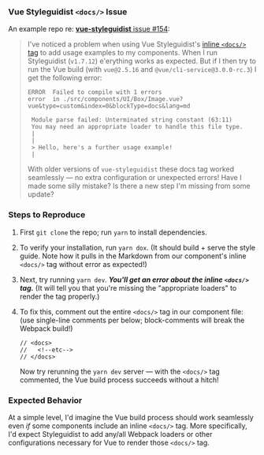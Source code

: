 ### Vue Styleguidist `<docs/>` Issue

An example repo re: [**vue-styleguidist** issue #154](https://github.com/vue-styleguidist/vue-styleguidist/issues/154):

> I've noticed a problem when using Vue Styleguidist's [inline `<docs/>` tag](https://github.com/vue-styleguidist/vue-styleguidist/blob/master/docs/Documenting.md#external-examples-using-doclet-tags) to add usage examples to my components. When I run Styleguidist (`v1.7.12`) e'erything works as expected. But if I then try to run the Vue build (with `vue@2.5.16` and `@vue/cli-service@3.0.0-rc.3`) I get the following error:
> 
> ```
> ERROR  Failed to compile with 1 errors
> error  in ./src/components/UI/Box/Image.vue?vue&type=custom&index=0&blockType=docs&lang=md
> 
>  Module parse failed: Unterminated string constant (63:11)
>  You may need an appropriate loader to handle this file type.
>  |
>  |
>  > Hello, here's a further usage example!
>  |
> ```
> 
> With older versions of `vue-styleguidist` these docs tag worked seamlessly — no extra configuration or unexpected errors! Have I made some silly mistake? Is there a new step I'm missing from some update?

### Steps to Reproduce

1. First `git clone` the repo; run `yarn` to install dependencies.
2. To verify your installation, run `yarn dox`. (It should build + serve the style guide. Note how it pulls in the Markdown from our component's inline `<docs/>` tag without error as expected!)
3. Next, try running `yarn dev`. **_You'll get an error about the inline `<docs/>` tag._** (It will tell you that you're missing the "appropriate loaders" to render the tag properly.)
4. To fix this, comment out the entire `<docs/>` tag in our component file: (use single-line comments per below; block-comments will break the Webpack build!)

    ```
    // <docs>
    //   <!--etc-->
    // </docs>
    ```

    Now try rerunning the `yarn dev` server — with the `<docs/>` tag commented, the Vue build process succeeds without a hitch!

### Expected Behavior

At a simple level, I'd imagine the Vue build process should work seamlessly even *if* some components include an inline `<docs/>` tag. More specifically, I'd expect Styleguidist to add any/all Webpack loaders or other configurations necessary for Vue to render those `<docs/>` tag. 
